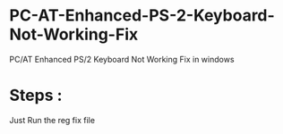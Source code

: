 # PC-AT-Enhanced-PS-2-Keyboard-Not-Working-Fix
PC/AT Enhanced PS/2 Keyboard Not Working Fix in windows 
# Steps : 
Just Run the reg fix file
